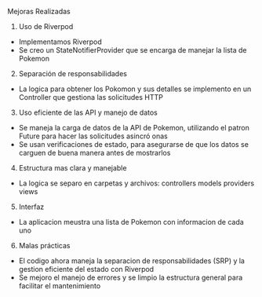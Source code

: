Mejoras Realizadas

1. Uso de Riverpod
- Implementamos Riverpod
- Se creo un StateNotifierProvider que se encarga de manejar la lista de Pokemon


2. Separación de responsabilidades
- La logica para obtener los Pokomon y sus detalles se implemento en un Controller que gestiona las solicitudes HTTP


3. Uso eficiente de las API y manejo de datos
- Se maneja la carga de datos de la API de Pokemon, utilizando el patron Future para hacer las solicitudes asincró
onas
- Se usan verificaciones de estado, para asegurarse de que los datos se carguen de buena manera antes de mostrarlos


4. Estructura mas clara y manejable
- La logica se separo en carpetas y archivos:
controllers
models
providers
views


5. Interfaz
- La aplicacion meustra una lista de Pokemon con informacion de cada uno


6. Malas prácticas
- El codigo ahora maneja la separacion de responsabilidades (SRP) y la gestion eficiente del estado con Riverpod
- Se mejoro el manejo de errores y se limpio la estructura general para facilitar el mantenimiento